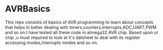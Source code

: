 # AVRBasics
This repo consists of basics of AVR programming to learn about concepts that helps in better dealing with timers,counters,interrupts,ADC,UART,PWM and so on.I have tested all
these code in atmega32 AVR chip. Based upon ur chip ,u must required to look at it's datsheet to deal with its register accessing modes,interrupts modes and so on.

